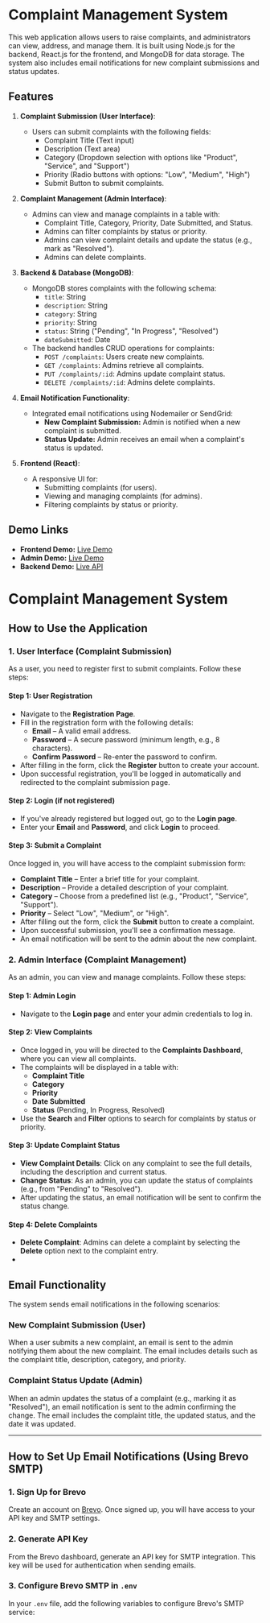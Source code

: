 # Complaint Management System

This web application allows users to raise complaints, and administrators can view, address, and manage them. It is built using Node.js for the backend, React.js for the frontend, and MongoDB for data storage. The system also includes email notifications for new complaint submissions and status updates.

## Features

1. **Complaint Submission (User Interface)**:
   - Users can submit complaints with the following fields:
     - Complaint Title (Text input)
     - Description (Text area)
     - Category (Dropdown selection with options like "Product", "Service", and "Support")
     - Priority (Radio buttons with options: "Low", "Medium", "High")
     - Submit Button to submit complaints.

2. **Complaint Management (Admin Interface)**:
   - Admins can view and manage complaints in a table with:
     - Complaint Title, Category, Priority, Date Submitted, and Status.
     - Admins can filter complaints by status or priority.
     - Admins can view complaint details and update the status (e.g., mark as "Resolved").
     - Admins can delete complaints.

3. **Backend & Database (MongoDB)**:
   - MongoDB stores complaints with the following schema:
     - `title`: String
     - `description`: String
     - `category`: String
     - `priority`: String
     - `status`: String ("Pending", "In Progress", "Resolved")
     - `dateSubmitted`: Date
   - The backend handles CRUD operations for complaints:
     - `POST /complaints`: Users create new complaints.
     - `GET /complaints`: Admins retrieve all complaints.
     - `PUT /complaints/:id`: Admins update complaint status.
     - `DELETE /complaints/:id`: Admins delete complaints.

4. **Email Notification Functionality**:
   - Integrated email notifications using Nodemailer or SendGrid:
     - **New Complaint Submission:** Admin is notified when a new complaint is submitted.
     - **Status Update:** Admin receives an email when a complaint's status is updated.

5. **Frontend (React)**:
   - A responsive UI for:
     - Submitting complaints (for users).
     - Viewing and managing complaints (for admins).
     - Filtering complaints by status or priority.

## Demo Links

- **Frontend Demo:** [Live Demo](https://resolve-hub-frontend.vercel.app/)
- **Admin Demo:** [Live Demo](https://resolve-hub-admin.vercel.app/)
- **Backend Demo:** [Live API](https://resolve-hub-backend.vercel.app/)


# Complaint Management System

## How to Use the Application

### 1. User Interface (Complaint Submission)

As a user, you need to register first to submit complaints. Follow these steps:

#### Step 1: User Registration
- Navigate to the **Registration Page**.
- Fill in the registration form with the following details:
  - **Email** – A valid email address.
  - **Password** – A secure password (minimum length, e.g., 8 characters).
  - **Confirm Password** – Re-enter the password to confirm.
- After filling in the form, click the **Register** button to create your account.
- Upon successful registration, you'll be logged in automatically and redirected to the complaint submission page.

#### Step 2: Login (if not registered)
- If you've already registered but logged out, go to the **Login page**.
- Enter your **Email** and **Password**, and click **Login** to proceed.

#### Step 3: Submit a Complaint
Once logged in, you will have access to the complaint submission form:
- **Complaint Title** – Enter a brief title for your complaint.
- **Description** – Provide a detailed description of your complaint.
- **Category** – Choose from a predefined list (e.g., "Product", "Service", "Support").
- **Priority** – Select "Low", "Medium", or "High".
- After filling out the form, click the **Submit** button to create a complaint.
- Upon successful submission, you'll see a confirmation message.
- An email notification will be sent to the admin about the new complaint.

### 2. Admin Interface (Complaint Management)

As an admin, you can view and manage complaints. Follow these steps:

#### Step 1: Admin Login
- Navigate to the **Login page** and enter your admin credentials to log in.

#### Step 2: View Complaints
- Once logged in, you will be directed to the **Complaints Dashboard**, where you can view all complaints.
- The complaints will be displayed in a table with:
  - **Complaint Title**
  - **Category**
  - **Priority**
  - **Date Submitted**
  - **Status** (Pending, In Progress, Resolved)
- Use the **Search** and **Filter** options to search for complaints by status or priority.

#### Step 3: Update Complaint Status
- **View Complaint Details**: Click on any complaint to see the full details, including the description and current status.
- **Change Status**: As an admin, you can update the status of complaints (e.g., from "Pending" to "Resolved").
- After updating the status, an email notification will be sent to confirm the status change.

#### Step 4: Delete Complaints
- **Delete Complaint**: Admins can delete a complaint by selecting the **Delete** option next to the complaint entry.
- 

## Email Functionality

The system sends email notifications in the following scenarios:

### New Complaint Submission (User)
When a user submits a new complaint, an email is sent to the admin notifying them about the new complaint. The email includes details such as the complaint title, description, category, and priority.

### Complaint Status Update (Admin)
When an admin updates the status of a complaint (e.g., marking it as "Resolved"), an email notification is sent to the admin confirming the change. The email includes the complaint title, the updated status, and the date it was updated.

---

## How to Set Up Email Notifications (Using Brevo SMTP)

### 1. Sign Up for Brevo
Create an account on [Brevo](https://www.brevo.com/). Once signed up, you will have access to your API key and SMTP settings.

### 2. Generate API Key
From the Brevo dashboard, generate an API key for SMTP integration. This key will be used for authentication when sending emails.

### 3. Configure Brevo SMTP in `.env`
In your `.env` file, add the following variables to configure Brevo's SMTP service:





